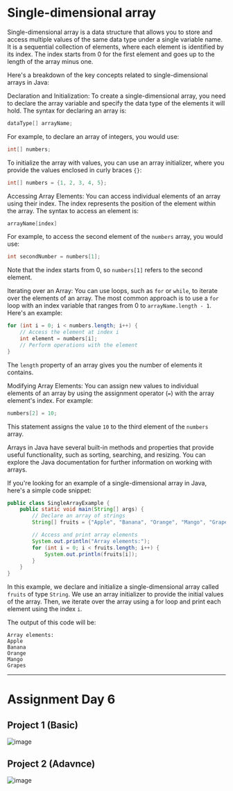 # Single-dimensional array

Single-dimensional array is a data structure that allows you to store and access multiple values of the same data type under a single variable name. It is a sequential collection of elements, where each element is identified by its index. The index starts from 0 for the first element and goes up to the length of the array minus one.

Here's a breakdown of the key concepts related to single-dimensional arrays in Java:

Declaration and Initialization:
To create a single-dimensional array, you need to declare the array variable and specify the data type of the elements it will hold. The syntax for declaring an array is:

```java
dataType[] arrayName;
```

For example, to declare an array of integers, you would use:

```java
int[] numbers;
```

To initialize the array with values, you can use an array initializer, where you provide the values enclosed in curly braces `{}`:

```java
int[] numbers = {1, 2, 3, 4, 5};
```

Accessing Array Elements:
You can access individual elements of an array using their index. The index represents the position of the element within the array. The syntax to access an element is:

```java
arrayName[index]
```

For example, to access the second element of the `numbers` array, you would use:

```java
int secondNumber = numbers[1];
```

Note that the index starts from 0, so `numbers[1]` refers to the second element.

Iterating over an Array:
You can use loops, such as `for` or `while`, to iterate over the elements of an array. The most common approach is to use a `for` loop with an index variable that ranges from 0 to `arrayName.length - 1`. Here's an example:

```java
for (int i = 0; i < numbers.length; i++) {
    // Access the element at index i
    int element = numbers[i];
    // Perform operations with the element
}
```

The `length` property of an array gives you the number of elements it contains.

Modifying Array Elements:
You can assign new values to individual elements of an array by using the assignment operator (`=`) with the array element's index. For example:

```java
numbers[2] = 10;
```

This statement assigns the value `10` to the third element of the `numbers` array.

Arrays in Java have several built-in methods and properties that provide useful functionality, such as sorting, searching, and resizing. You can explore the Java documentation for further information on working with arrays.


If you're looking for an example of a single-dimensional array in Java, here's a simple code snippet:

```java
public class SingleArrayExample {
    public static void main(String[] args) {
        // Declare an array of strings
        String[] fruits = {"Apple", "Banana", "Orange", "Mango", "Grapes"};

        // Access and print array elements
        System.out.println("Array elements:");
        for (int i = 0; i < fruits.length; i++) {
            System.out.println(fruits[i]);
        }
    }
}
```

In this example, we declare and initialize a single-dimensional array called `fruits` of type `String`. We use an array initializer to provide the initial values of the array. Then, we iterate over the array using a for loop and print each element using the index `i`.

The output of this code will be:

```
Array elements:
Apple
Banana
Orange
Mango
Grapes
```







----------------------------------------------------------------
# Assignment Day 6 
## Project 1 (Basic)


![image](https://github.com/Pankaj-Str/Learn-JAVA-SE/assets/36913690/874e0058-7ca1-459d-ad2f-e48d12c4299c)



## Project 2 (Adavnce)

![image](https://github.com/Pankaj-Str/Learn-JAVA-SE/assets/36913690/ad467a2d-a39c-4eb4-8594-68267c88034a)
